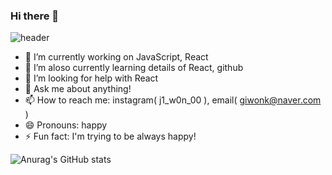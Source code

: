 ### Hi there 👋
![header](https://capsule-render.vercel.app/api?type=slice)

- 🔭 I’m currently working on JavaScript, React
- 🌱 I’m aloso currently learning details of React, github 
- 🤔 I’m looking for help with React
- 💬 Ask me about anything!
- 📫 How to reach me: instagram( j1_w0n_00 ), email( giwonk@naver.com )
- 😄 Pronouns: happy
- ⚡ Fun fact: I'm trying to be always happy!

![Anurag's GitHub stats](https://github-readme-stats.vercel.app/api?username=wannabefrontdeveloper&show_icons=true&theme=radical)
